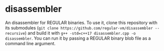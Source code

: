 # disassembler

An disassembler for REGULAR binaries. To use it, clone this repository with its submodules (`git clone https://github.com/regular-vm/disassembler --recursive`) and build it with `g++ -std=c++17 disassembler.cpp -o disassembler`. You can run it by passing a REGULAR binary blob file as a command line argument.
